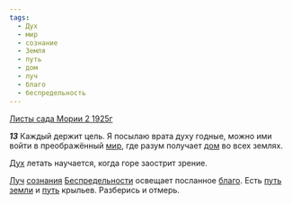 ```yaml
---
tags:
  - Дух
  - мир
  - сознание
  - Земля
  - путь
  - дом
  - луч
  - благо
  - беспредельность
---
```


[Листы сада Мории 2 1925г](/agni/1925)

___13___
Каждый держит цель. Я посылаю врата духу годные, можно ими войти в преображённый [мир](/tag/#мир), где разум получает [дом](/tag/#дом) во всех землях.   

[Дух](/tag/#Дух) летать научается, когда горе заострит зрение.   

[Луч](/tag/#луч) [сознания](/tag/#сознание) [Беспредельности](/tag/#беспредельность) освещает посланное [благо](/tag/#благо). Есть [путь](/tag/#путь) [земли](/tag/#Земля) и [путь](/tag/#путь) крыльев. Разберись и отмерь.   

